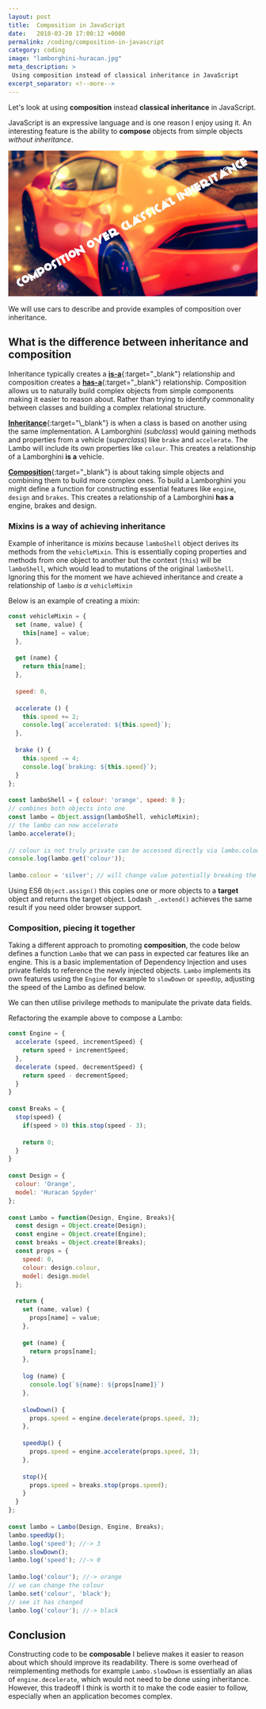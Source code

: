 ```yaml
---
layout: post
title:  Composition in JavaScript
date:   2018-03-20 17:00:12 +0000
permalink: /coding/composition-in-javascript
category: coding
image: "lamborghini-huracan.jpg"
meta_description: >
 Using composition instead of classical inheritance in JavaScript
excerpt_separator: <!--more-->
---
```


Let's look at using **composition** instead **classical inheritance** in JavaScript.

JavaScript is an expressive language and is one reason I enjoy using it. An interesting feature is the ability to **compose** objects from simple objects _without inheritance_.

<!--more-->

![Lamborghini Huracan with text "composition over classical inheritance"](/images/lamborghini-huracan.jpg)

We will use cars to describe and provide examples of composition over inheritance.
## What is the difference between inheritance and composition

Inheritance typically creates a [**is-a**](https://en.wikipedia.org/wiki/Is-a){:target="\_blank"} relationship and composition creates a [**has-a**](https://en.wikipedia.org/wiki/Has-a){:target="\_blank"} relationship. Composition allows us to naturally build complex objects from simple components making it easier to reason about. Rather than trying to identify commonality between classes and building a complex relational structure.

[**Inheritance**](https://en.wikipedia.org/wiki/Inheritance_(object-oriented_programming)){:target="\_blank"} is when a class is based on another using the same implementation. A Lamborghini (_subclass_) would gaining methods and properties from a vehicle (_superclass_) like `brake` and `accelerate`. The Lambo will include its own properties like `colour`. This creates a relationship of a Lamborghini **is a** vehicle.

[**Composition**](https://en.wikipedia.org/wiki/Object_composition){:target="\_blank"} is about taking simple objects and combining them to build more complex ones. To build a Lamborghini you might define a function for constructing essential features like `engine`, `design` and `brakes`. This creates a relationship of a Lamborghini **has a** engine, brakes and design.

### Mixins is a way of achieving inheritance 

Example of inheritance is _mixins_ because `lamboShell` object derives its methods from the `vehicleMixin`. This is essentially coping properties and methods from one object to another but the context (`this`) will be `lamboShell`, which would lead to mutations of the original `lamboShell`. Ignoring this for the moment we have achieved inheritance and create a relationship of `lambo` _is a_ `vehicleMixin`

Below is an example of creating a mixin:

```javascript
const vehicleMixin = {
  set (name, value) {
    this[name] = value;
  },

  get (name) {
    return this[name];
  },
  
  speed: 0,
  
  accelerate () {
    this.speed += 2;
    console.log(`accelerated: ${this.speed}`);
  },
  
  brake () {
    this.speed -= 4;
    console.log(`braking: ${this.speed}`);
  }
};

const lamboShell = { colour: 'orange', speed: 0 };
// combines both objects into one
const lambo = Object.assign(lamboShell, vehicleMixin);
// the lambo can now accelerate
lambo.accelerate();

// colour is not truly private can be accessed directly via lambo.colour
console.log(lambo.get('colour'));

lambo.colour = 'silver'; // will change value potentially breaking the state
```

Using ES6 `Object.assign()` this copies one or more objects to a **target** object and returns the target object. Lodash `_.extend()` achieves the same result if you need older browser support.

### Composition, piecing it together

Taking a different approach to promoting **composition**, the code below defines a function `Lambo` that we can pass in expected car features like an engine. This is a basic implementation of Dependency Injection and uses private fields to reference the newly injected objects. `Lambo` implements its own features using the `Engine` for example to `slowDown` or `speedUp`, adjusting the speed of the Lambo as defined below.

We can then utilise privilege methods to manipulate the private data fields. 

Refactoring the example above to compose a Lambo:

```javascript
const Engine = {
  accelerate (speed, incrementSpeed) {
    return speed + incrementSpeed;
  },
  decelerate (speed, decrementSpeed) {
    return speed - decrementSpeed;
  }
}

const Breaks = {
  stop(speed) {
    if(speed > 0) this.stop(speed - 3);
    
    return 0;
  }
}

const Design = {
  colour: 'Orange',
  model: 'Huracan Spyder'
};

const Lambo = function(Design, Engine, Breaks){
  const design = Object.create(Design);
  const engine = Object.create(Engine);
  const breaks = Object.create(Breaks);
  const props = {
    speed: 0,
    colour: design.colour,
    model: design.model
  };
  
  return {
    set (name, value) {
      props[name] = value;
    },

    get (name) {
      return props[name];
    },
    
    log (name) {
      console.log(`${name}: ${props[name]}`)
    },
    
    slowDown() {
      props.speed = engine.decelerate(props.speed, 3);
    },
    
    speedUp() {
      props.speed = engine.accelerate(props.speed, 3);
    },
    
    stop(){
      props.speed = breaks.stop(props.speed);
    }
  }
};

const lambo = Lambo(Design, Engine, Breaks);
lambo.speedUp();
lambo.log('speed'); //-> 3
lambo.slowDown();
lambo.log('speed'); //-> 0

lambo.log('colour'); //-> orange
// we can change the colour
lambo.set('colour', 'black');
// see it has changed
lambo.log('colour'); //-> black
```

## Conclusion

Constructing code to be **composable** I believe makes it easier to reason about which should improve its readability. There is some overhead of reimplementing methods for example `Lambo.slowDown` is essentially an alias of `engine.decelerate`, which would not need to be done using inheritance. However, this tradeoff I think is worth it to make the code easier to follow, especially when an application becomes complex.